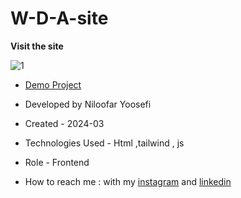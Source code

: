 # W-D-A-site
**Visit the site**


![1](https://github.com/user-attachments/assets/49946241-6419-4d0d-bac8-14dc87d87c45)

- [Demo Project](https://niloufar-yousefi.github.io/W-D-A-site/)

- Developed by Niloofar Yoosefi

- Created - 2024-03

- Technologies Used - Html ,tailwind  , js


- Role - Frontend

- How to reach me : with my [instagram](https://github.com/niloufar-yousefi) and [linkedin](https://www.linkedin.com/in/niloofar-yoosefikhorram-242742143/)
